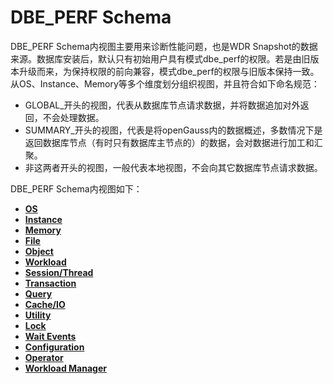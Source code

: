 # DBE\_PERF Schema<a name="ZH-CN_TOPIC_0245374654"></a>

DBE\_PERF Schema内视图主要用来诊断性能问题，也是WDR Snapshot的数据来源。数据库安装后，默认只有初始用户具有模式dbe\_perf的权限。若是由旧版本升级而来，为保持权限的前向兼容，模式dbe\_perf的权限与旧版本保持一致。从OS、Instance、Memory等多个维度划分组织视图，并且符合如下命名规范：

-   GLOBAL\_开头的视图，代表从数据库节点请求数据，并将数据追加对外返回，不会处理数据。
-   SUMMARY\_开头的视图，代表是将openGauss内的数据概述，多数情况下是返回数据库节点（有时只有数据库主节点的）的数据，会对数据进行加工和汇聚。
-   非这两者开头的视图，一般代表本地视图，不会向其它数据库节点请求数据。

DBE\_PERF Schema内视图如下：

-   **[OS](OS.md)**  
-   **[Instance](Instance.md)**  
-   **[Memory](Memory.md)**  
-   **[File](File.md)**  
-   **[Object](Object.md)**  
-   **[Workload](Workload.md)**  
-   **[Session/Thread](Session-Thread.md)**  
-   **[Transaction](Transaction.md)**  
-   **[Query](Query.md)**  
-   **[Cache/IO](Cache-IO.md)**  
-   **[Utility](Utility.md)**  
-   **[Lock](LOCK.md)**  
-   **[Wait Events](Wait-Events.md)**  
-   **[Configuration](Configuration.md)**  
-   **[Operator](Operator.md)**  
-   **[Workload Manager](Workload-Manager.md)**  

